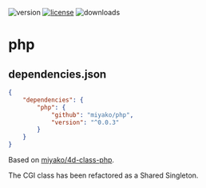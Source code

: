 ![version](https://img.shields.io/badge/version-20%20R6%2B-E23089)
[![license](https://img.shields.io/github/license/miyako/php)](LICENSE)
![downloads](https://img.shields.io/github/downloads/miyako/php/total)

# php

## dependencies.json

```json
{
	"dependencies": {
		"php": {
			"github": "miyako/php",
			"version": "^0.0.3"
		}
	}
}
```

Based on [miyako/4d-class-php](https://github.com/miyako/4d-class-php).

The CGI class has been refactored as a Shared Singleton.
